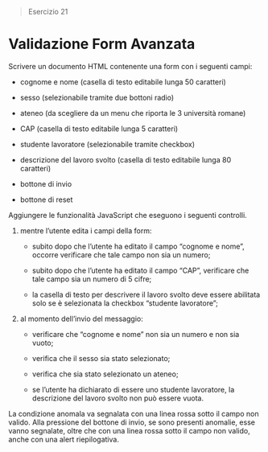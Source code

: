 > Esercizio 21

# Validazione Form Avanzata
Scrivere un documento HTML contenente una form con i seguenti campi:

-   cognome e nome (casella di testo editabile lunga 50 caratteri)
    
-   sesso (selezionabile tramite due bottoni radio)
    
-   ateneo (da scegliere da un menu che riporta le 3 università romane)
    
-   CAP (casella di testo editabile lunga 5 caratteri)
    
-   studente lavoratore (selezionabile tramite checkbox)
    
-   descrizione del lavoro svolto (casella di testo editabile lunga 80 caratteri)
    
-   bottone di invio
    
-   bottone di reset
    

  

Aggiungere le funzionalità JavaScript che eseguono i seguenti controlli.

1.  mentre l’utente edita i campi della form:
    

	-   subito dopo che l’utente ha editato il campo “cognome e nome”, occorre verificare che tale campo non sia un numero;
    
	-   subito dopo che l’utente ha editato il campo “CAP”, verificare che tale campo sia un numero di 5 cifre;
    
	-   la casella di testo per descrivere il lavoro svolto deve essere abilitata solo se è selezionata la checkbox “studente lavoratore”;
    

2.  al momento dell’invio del messaggio:
    

	-   verificare che “cognome e nome” non sia un numero e non sia vuoto;
    
	-   verifica che il sesso sia stato selezionato;
    
	-   verifica che sia stato selezionato un ateneo;
    
	-   se l’utente ha dichiarato di essere uno studente lavoratore, la descrizione del lavoro svolto non può essere vuota.
    

  

La condizione anomala va segnalata con una linea rossa sotto il campo non valido.
Alla pressione del bottone di invio, se sono presenti anomalie, esse vanno segnalate, oltre che con una linea rossa sotto il campo non valido, anche con una alert riepilogativa.
